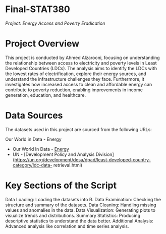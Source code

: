 # Final-STAT380
*Project: Energy Access and Poverty Eradication*

# Project Overview

This project is conducted by Ahmed Alzarooni, focusing on understanding the relationship between access to electricity and poverty levels in Least Developed Countries (LDCs). The analysis aims to identify the LDCs with the lowest rates of electrification, explore their energy sources, and understand the infrastructure challenges they face. Furthermore, it investigates how increased access to clean and affordable energy can contribute to poverty reduction, enabling improvements in income generation, education, and healthcare.

# Data Sources

The datasets used in this project are sourced from the following URLs:

Our World in Data - Energy
 * Our World In Data - [Energy](https://ourworldindata.org/energy)
 * UN - [Development Policy and Analysis Division](https://un.org/development/desa/dpad/least-developed-country-category/ldc-data-
retrieval.html)


# Key Sections of the Script

Data Loading: Loading the datasets into R.
Data Examination: Checking the structure and summary of the datasets.
Data Cleaning: Handling missing values and anomalies in the data.
Data Visualization: Generating plots to visualize trends and distributions.
Summary Statistics: Producing descriptive statistics to understand the data better.
Additional Analysis: Advanced analysis like correlation and time series analysis.

